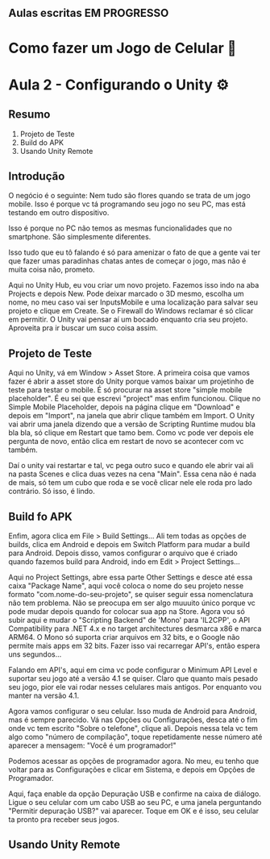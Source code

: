 ## Aulas escritas EM PROGRESSO

# Como fazer um Jogo de Celular :iphone:

# Aula 2 - Configurando o Unity :gear:

## Resumo

1. Projeto de Teste
2. Build do APK
3. Usando Unity Remote

## Introdução

O negócio é o seguinte: Nem tudo são flores quando se trata de um jogo mobile. Isso é porque vc tá programando seu jogo no seu PC, mas está testando em outro dispositivo. 

Isso é porque no PC não temos as mesmas funcionalidades que no smartphone. Sâo simplesmente diferentes. 

Isso tudo que eu tô falando é só para amenizar o fato de que a gente vai ter que fazer umas paradinhas chatas antes de começar o jogo, mas não é muita coisa não, prometo.

Aqui no Unity Hub, eu vou criar um novo projeto. Fazemos isso indo na aba Projects e depois New. Pode deixar marcado o 3D mesmo, escolha um nome, no meu caso vai ser InputsMobile e uma localização para salvar seu projeto e clique em Create. Se o Firewall do Windows reclamar é só clicar em permitir. O Unity vai pensar aí um bocado enquanto cria seu projeto. Aproveita pra ir buscar um suco coisa assim.

## Projeto de Teste

Aqui no Unity, vá em Window > Asset Store. A primeira coisa que vamos fazer é abrir a asset store do Unity porque vamos baixar um projetinho de teste para testar o mobile. É só procurar na asset store "simple mobile placeholder". É eu sei que escrevi "project" mas enfim funcionou. Clique no Simple Mobile Placeholder, depois na página clique em "Download" e depois em "Import", na janela que abrir clique também em Import. O Unity vai abrir uma janela dizendo que a versão de Scripting Runtime mudou bla bla bla, só clique em Restart que tamo bem. Como vc pode ver depois ele pergunta de novo, então clica em restart de novo se acontecer com vc também.

Daí o unity vai restartar e tal, vc pega outro suco e quando ele abrir vai ali na pasta Scenes e clica duas vezes na cena "Main". Essa cena não é nada de mais, só tem um cubo que roda e se você clicar nele ele roda pro lado contrário. Só isso, é lindo.

## Build fo APK

Enfim, agora clica em File > Build Settings... Ali tem todas as opções de builds, clica em Android e depois em Switch Platform para mudar a build para Android. Depois disso, vamos configurar o arquivo que é criado quando fazemos build para Android, indo em Edit > Project Settings... 

Aqui no Project Settings, abre essa parte Other Settings e desce até essa caixa "Package Name", aqui você coloca o nome do seu projeto nesse formato "com.nome-do-seu-projeto", se quiser seguir essa nomenclatura não tem problema. Não se preocupa em ser algo muuuito único porque vc pode mudar depois quando for colocar sua app na Store. Agora vou só subir aqui e mudar o "Scripting Backend" de 'Mono' para 'IL2CPP', o API Compatibility para .NET 4.x e no target architectures desmarca x86 e marca ARM64. O Mono só suporta criar arquivos em 32 bits, e o Google não permite mais apps em 32 bits. Fazer isso vai recarregar API's, então espera uns segundos...


Falando em API's, aqui em cima vc pode configurar o Minimum API Level e suportar seu jogo até a versão 4.1 se quiser. Claro que quanto mais pesado seu jogo, pior ele vai rodar nesses celulares mais antigos. Por enquanto vou manter na versão 4.1.

Agora vamos configurar o seu celular. Isso muda de Android para Android, mas é sempre parecido. Vá nas Opções ou Configurações, desca até o fim onde vc tem escrito "Sobre o telefone", clique ali. Depois nessa tela vc tem algo como "número de compilação", toque repetidamente nesse número até aparecer a mensagem: "Você é um programador!"

Podemos acessar as opções de programador agora. No meu, eu tenho que voltar para as Configurações e clicar em Sistema, e depois em Opções de Programador.

Aqui, faça enable da opção Depuração USB e confirme na caixa de diálogo. Ligue o seu celular com um cabo USB ao seu PC, e uma janela perguntando "Permitir depuração USB?" vai aparecer. Toque em OK e é isso, seu celular ta pronto pra receber seus jogos.


## Usando Unity Remote


